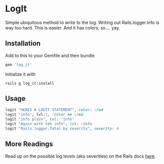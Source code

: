 # LogIt

Simple ubiquitous method to write to the log. Writing out Rails.logger.info is way too hard. This is easier. And it has colors, so.... yay.

## Installation

Add to this to your Gemfile and then bundle

```ruby
gem 'log_it'
```

Initialize it with

```
rails g log_it:install
```

## Usage

```ruby
logit "HERES A LOGIT STATEMENT", color: :red
logit "info", lvl:1, :color => :red
logit "info plain", lvl: 'info'
logit "Again with teh info", lvl: :info
logit "Rails.logger.fatal by severity", severity: 4
```

## More Readings
Read up on the possible log levels (aka severities) on the Rails docs [here](http://guides.rubyonrails.org/debugging_rails_applications.html#log-levels).
